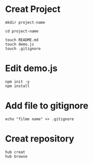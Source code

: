 Creat Project
====================
```
mkdir project-name
```

```
cd project-name
```

```
touch README.md
touch demo.js
touch .gitignore
```

Edit demo.js
=====================
```
npm init -y
npm install
```

Add file to gitignore
=====================
```
echo "filme name" >> .gitignore
```

Creat repository
=====================
```
hub creat
hub browse
```
